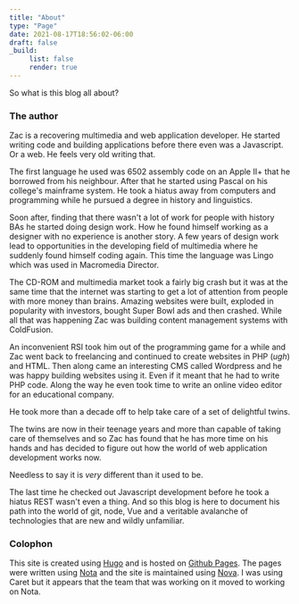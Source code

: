```yaml
---
title: "About"
type: "Page"
date: 2021-08-17T18:56:02-06:00
draft: false
_build:
     list: false
     render: true
---
```


So what is this blog all about?

### The author
Zac is a recovering multimedia and web application developer. He started writing code and building applications before there even was a Javascript. Or a web. He feels very old writing that.

The first language he used was 6502 assembly code on an Apple II+ that he borrowed from his neighbour. After that he started using Pascal on his college's mainframe system. He took a hiatus away from computers and programming while he pursued a degree in history and linguistics.

Soon after, finding that there wasn't a lot of work for people with history BAs he started doing design work. How he found himself working as a designer with no experience is another story. A few years of design work lead to opportunities in the developing field of multimedia where he suddenly found himself coding again. This time the language was Lingo which was used in Macromedia Director. 

The CD-ROM and multimedia market took a fairly big crash but it was at the same time that the internet was starting to get a lot of attention from people with more money than brains. Amazing websites were built, exploded in popularity with investors, bought Super Bowl ads and then crashed. While all that was happening Zac was building content management systems with ColdFusion. 

An inconvenient RSI took him out of the programming game for a while and Zac went back to freelancing and continued to create websites in PHP (*ugh*) and HTML. Then along came an interesting CMS called Wordpress and he was happy building websites using it. Even if it meant that he had to write PHP code. Along the way he even took time to write an online video editor for an educational company.

He took more than a decade off to help take care of a set of delightful twins.

The twins are now in their teenage years and more than capable of taking care of themselves and so Zac has found that he has more time on his hands and has decided to figure out how the world of web application development works now.

Needless to say it is *very* different than it used to be.

The last time he checked out Javascript development before he took a hiatus REST wasn't even a thing. And so this blog is here to document his path into the world of git, node, Vue and a veritable avalanche of technologies that are new and wildly unfamiliar.

### Colophon

This site is created using [Hugo][gohugo] and is hosted on [Github Pages][ghp]. The pages were written using [Nota](https://nota.md) and the site is maintained using [Nova](https://nova.app). I was using Caret but it appears that the team that was working on it moved to working on Nota. 

[gohugo]: https://gohugo.io "Hugo starts with the letter H"
[ghp]: https://pages.github.com "This should have been before Hugo to stay alphabetical"

